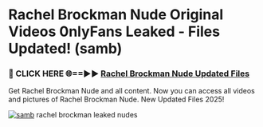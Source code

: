 # Rachel Brockman Nude Original Videos 0nlyFans Leaked - Files Updated! (samb)

<h3>🔴 CLICK HERE 🌐==►► <a href="https://tinyurl.com/yc6ubb5a" rel="nofollow">Rachel Brockman Nude Updated Files</a></h3>

Get Rachel Brockman Nude and all content. Now you can access all videos and pictures of Rachel Brockman Nude. New Updated Files 2025!

[![samb](https://i.imgur.com/7eu0CRL.gif)](https://tinyurl.com/yc6ubb5a)
rachel brockman leaked nudes